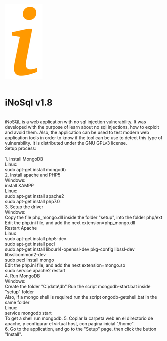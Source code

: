 ![alt tag](https://raw.githubusercontent.com/maxpowersi/iNoSql/master/res/img/icon.png)<br/>
<br>
# iNoSql v1.8
<br/>
iNoSQL is a web application with no sql injection vulnerability. It was developed with the purpose of learn about no sql injections, how to exploit and avoid them. Also, the application can be used to test modern web application tools in order to know if the tool can be use to detect this type of vulnerability. It is distributed under the GNU GPLv3 license.<br/>
Setup process: <br/>
<br/>
1. Install MongoDB<br/>
	Linux:<br/>
		sudo apt-get install mongodb<br/>
2. Install apache and PHP5<br/>
    Windows:<br/>
        install XAMPP<br/>
    Linux:<br >
        sudo apt-get install apache2<br/>
        sudo apt-get install php7.0<br/>
3. Setup the driver<br/>
    Windows:<br/>
        Copy the file php_mongo.dll inside the folder "setup", into the folder php/ext<br/>
        Edit the php.ini file, and add the next extension=php_mongo.dll<br/>
        Restart Apache<br/>
    Linux<br/>
        sudo apt-get install php5-dev<br >
        sudo apt-get install pecl<br/>
        sudo apt-get install libcurl4-openssl-dev pkg-config libssl-dev libsslcommon2-dev<br />
        sudo pecl install mongo<br/>
        Edit the php.ini file, and add the next extension=mongo.so<br/>
        sudo service apache2 restart<br/>
4. Run MongoDB<br/>
    Windows:<br/>
		Create the folder "C:\data\db"
        Run the script mongodb-start.bat inside "setup" folder<br/>
        Also, if a mongo shell is required run the script ongodb-getshell.bat in the same folder<br/>
    Linux:<br/>
        service mongodb start<br/>
        To get a shell run mongodb.
5. Copiar la carpeta web en el directorio de apache, y configurar el virtual host, con pagina inicial "/home".<br/>
6. Go to the application, and go to the "Setup" page, then click the button "Install".<br/>
